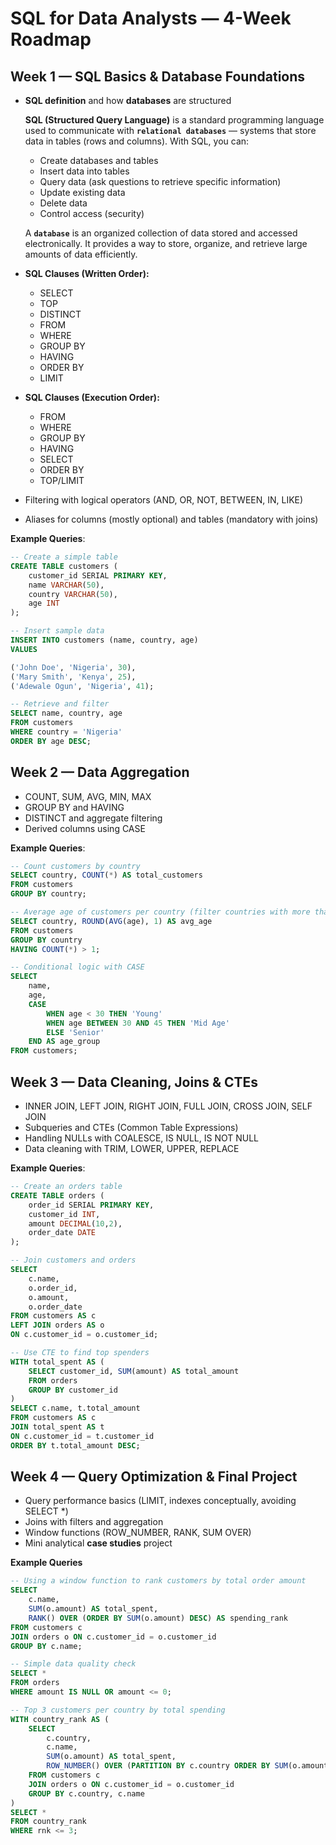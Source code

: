 # SQL for Data Analysts — 4-Week Roadmap

## Week 1 — SQL Basics & Database Foundations

- **SQL definition** and how **databases** are structured

  **SQL (Structured Query Language)** is a standard programming language used to communicate with **`relational databases`** — systems that store data in tables (rows and columns). With SQL, you can:
  - Create databases and tables
  - Insert data into tables
  - Query data (ask questions to retrieve specific information)
  - Update existing data
  - Delete data
  - Control access (security)

  A **`database`** is an organized collection of data stored and accessed electronically. It provides a way to store, organize, and retrieve large amounts of data efficiently.

- **SQL Clauses (Written Order):**
  - SELECT
  - TOP
  - DISTINCT
  - FROM
  - WHERE
  - GROUP BY
  - HAVING
  - ORDER BY
  - LIMIT

- **SQL Clauses (Execution Order):**
  - FROM
  - WHERE
  - GROUP BY
  - HAVING
  - SELECT
  - ORDER BY
  - TOP/LIMIT

- Filtering with logical operators (AND, OR, NOT, BETWEEN, IN, LIKE)
- Aliases for columns (mostly optional) and tables (mandatory with joins)

**Example Queries**:
```sql
-- Create a simple table
CREATE TABLE customers (
    customer_id SERIAL PRIMARY KEY,
    name VARCHAR(50),
    country VARCHAR(50),
    age INT
);

-- Insert sample data
INSERT INTO customers (name, country, age)
VALUES

('John Doe', 'Nigeria', 30),
('Mary Smith', 'Kenya', 25),
('Adewale Ogun', 'Nigeria', 41);

-- Retrieve and filter
SELECT name, country, age
FROM customers
WHERE country = 'Nigeria'
ORDER BY age DESC;
```

## Week 2 — Data Aggregation

- COUNT, SUM, AVG, MIN, MAX
- GROUP BY and HAVING
- DISTINCT and aggregate filtering
- Derived columns using CASE

**Example Queries**:

```sql
-- Count customers by country
SELECT country, COUNT(*) AS total_customers
FROM customers
GROUP BY country;

-- Average age of customers per country (filter countries with more than 1)
SELECT country, ROUND(AVG(age), 1) AS avg_age
FROM customers
GROUP BY country
HAVING COUNT(*) > 1;

-- Conditional logic with CASE
SELECT 
    name,
    age,
    CASE 
        WHEN age < 30 THEN 'Young'
        WHEN age BETWEEN 30 AND 45 THEN 'Mid Age'
        ELSE 'Senior'
    END AS age_group
FROM customers;
```
## Week 3 — Data Cleaning, Joins & CTEs

- INNER JOIN, LEFT JOIN, RIGHT JOIN, FULL JOIN, CROSS JOIN, SELF JOIN
- Subqueries and CTEs (Common Table Expressions)
- Handling NULLs with COALESCE, IS NULL, IS NOT NULL
- Data cleaning with TRIM, LOWER, UPPER, REPLACE

**Example Queries**:

```sql
-- Create an orders table
CREATE TABLE orders (
    order_id SERIAL PRIMARY KEY,
    customer_id INT,
    amount DECIMAL(10,2),
    order_date DATE
);

-- Join customers and orders
SELECT 
    c.name,
    o.order_id,
    o.amount,
    o.order_date
FROM customers AS c
LEFT JOIN orders AS o
ON c.customer_id = o.customer_id;

-- Use CTE to find top spenders
WITH total_spent AS (
    SELECT customer_id, SUM(amount) AS total_amount
    FROM orders
    GROUP BY customer_id
)
SELECT c.name, t.total_amount
FROM customers AS c
JOIN total_spent AS t
ON c.customer_id = t.customer_id
ORDER BY t.total_amount DESC;
```

## Week 4 — Query Optimization & Final Project

- Query performance basics (LIMIT, indexes conceptually, avoiding SELECT *)
- Joins with filters and aggregation
- Window functions (ROW_NUMBER, RANK, SUM OVER)
- Mini analytical **case studies** project

**Example Queries**

```sql
-- Using a window function to rank customers by total order amount
SELECT 
    c.name,
    SUM(o.amount) AS total_spent,
    RANK() OVER (ORDER BY SUM(o.amount) DESC) AS spending_rank
FROM customers c
JOIN orders o ON c.customer_id = o.customer_id
GROUP BY c.name;

-- Simple data quality check
SELECT *
FROM orders
WHERE amount IS NULL OR amount <= 0;

-- Top 3 customers per country by total spending
WITH country_rank AS (
    SELECT 
        c.country,
        c.name,
        SUM(o.amount) AS total_spent,
        ROW_NUMBER() OVER (PARTITION BY c.country ORDER BY SUM(o.amount) DESC) AS rnk
    FROM customers c
    JOIN orders o ON c.customer_id = o.customer_id
    GROUP BY c.country, c.name
)
SELECT * 
FROM country_rank
WHERE rnk <= 3;
```

